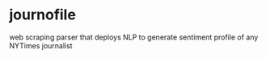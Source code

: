 # journofile
web scraping parser that deploys NLP to generate sentiment profile of any NYTimes journalist
